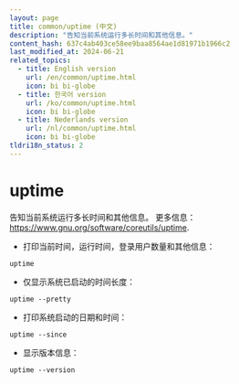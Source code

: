 ```yaml
---
layout: page
title: common/uptime (中文)
description: "告知当前系统运行多长时间和其他信息。"
content_hash: 637c4ab403ce58ee9baa8564ae1d81971b1966c2
last_modified_at: 2024-06-21
related_topics:
  - title: English version
    url: /en/common/uptime.html
    icon: bi bi-globe
  - title: 한국어 version
    url: /ko/common/uptime.html
    icon: bi bi-globe
  - title: Nederlands version
    url: /nl/common/uptime.html
    icon: bi bi-globe
tldri18n_status: 2
---
```

# uptime

告知当前系统运行多长时间和其他信息。
更多信息：<https://www.gnu.org/software/coreutils/uptime>.

- 打印当前时间，运行时间，登录用户数量和其他信息：

`uptime`

- 仅显示系统已启动的时间长度：

`uptime --pretty`

- 打印系统启动的日期和时间：

`uptime --since`

- 显示版本信息：

`uptime --version`
